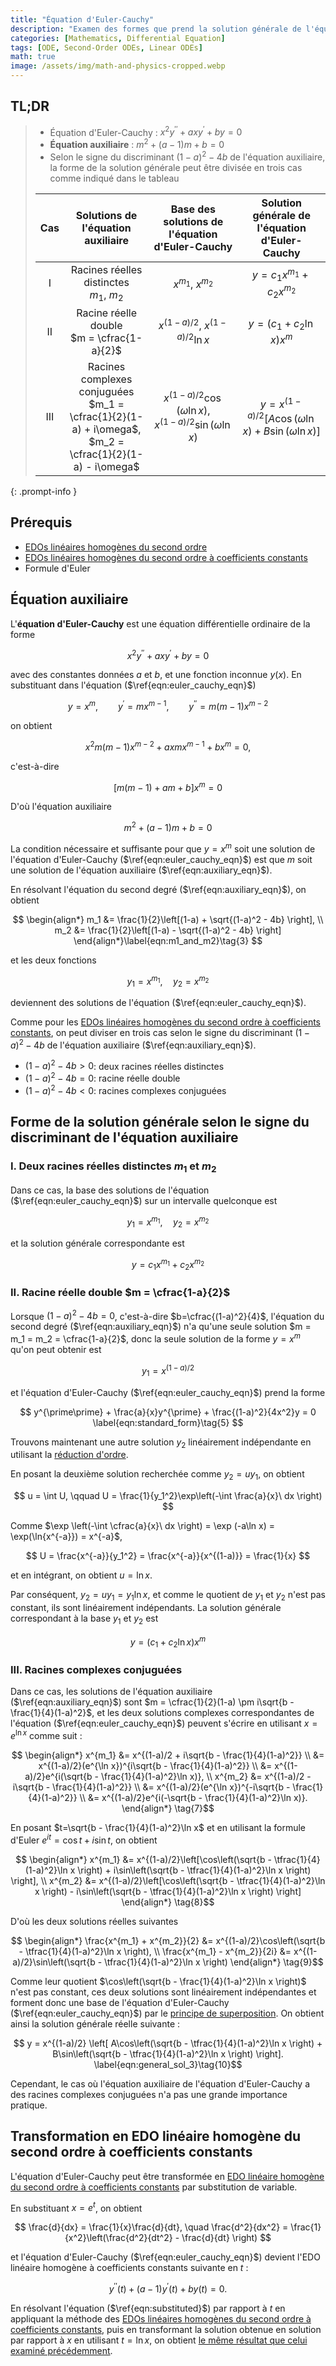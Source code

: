 ```yaml
---
title: "Équation d'Euler-Cauchy"
description: "Examen des formes que prend la solution générale de l'équation d'Euler-Cauchy selon le signe du discriminant de l'équation auxiliaire."
categories: [Mathematics, Differential Equation]
tags: [ODE, Second-Order ODEs, Linear ODEs]
math: true
image: /assets/img/math-and-physics-cropped.webp
---
```


## TL;DR
> - Équation d'Euler-Cauchy : $x^2y^{\prime\prime} + axy^{\prime} + by = 0$
> - **Équation auxiliaire** : $m^2 + (a-1)m + b = 0$
> - Selon le signe du discriminant $(1-a)^2 - 4b$ de l'équation auxiliaire, la forme de la solution générale peut être divisée en trois cas comme indiqué dans le tableau
>
> | Cas | Solutions de l'équation auxiliaire | Base des solutions de l'équation d'Euler-Cauchy | Solution générale de l'équation d'Euler-Cauchy |
> | :---: | :---: | :---: | :---: |
> | I | Racines réelles distinctes<br>$m_1$, $m_2$ | $x^{m_1}$, $x^{m_2}$ | $y = c_1 x^{m_1} + c_2 x^{m_2}$ |
> | II | Racine réelle double<br> $m = \cfrac{1-a}{2}$ | $x^{(1-a)/2}$, $x^{(1-a)/2}\ln{x}$ | $y = (c_1 + c_2 \ln x)x^m$ |
> | III | Racines complexes conjuguées<br> $m_1 = \cfrac{1}{2}(1-a) + i\omega$, <br> $m_2 = \cfrac{1}{2}(1-a) - i\omega$ | $x^{(1-a)/2}\cos{(\omega \ln{x})}$, <br> $x^{(1-a)/2}\sin{(\omega \ln{x})}$ | $y = x^{(1-a)/2}[A\cos{(\omega \ln{x})} + B\sin{(\omega \ln{x})}]$ |
{: .prompt-info }

## Prérequis
- [EDOs linéaires homogènes du second ordre](/posts/homogeneous-linear-odes-of-second-order/)
- [EDOs linéaires homogènes du second ordre à coefficients constants](/posts/homogeneous-linear-odes-with-constant-coefficients/)
- Formule d'Euler

## Équation auxiliaire
L'**équation d'Euler-Cauchy** est une équation différentielle ordinaire de la forme

$$ x^2y^{\prime\prime} + axy^{\prime} + by = 0 \label{eqn:euler_cauchy_eqn}\tag{1} $$

avec des constantes données $a$ et $b$, et une fonction inconnue $y(x)$. En substituant dans l'équation ($\ref{eqn:euler_cauchy_eqn}$)

$$ y=x^m, \qquad y^{\prime}=mx^{m-1}, \qquad y^{\prime\prime}=m(m-1)x^{m-2} $$

on obtient

$$ x^2m(m-1)x^{m-2} + axmx^{m-1} + bx^m = 0, $$

c'est-à-dire

$$ [m(m-1) + am + b]x^m = 0 $$

D'où l'équation auxiliaire

$$ m^2 + (a-1)m + b = 0 \label{eqn:auxiliary_eqn}\tag{2} $$

La condition nécessaire et suffisante pour que $y=x^m$ soit une solution de l'équation d'Euler-Cauchy ($\ref{eqn:euler_cauchy_eqn}$) est que $m$ soit une solution de l'équation auxiliaire ($\ref{eqn:auxiliary_eqn}$).

En résolvant l'équation du second degré ($\ref{eqn:auxiliary_eqn}$), on obtient

$$ \begin{align*}
m_1 &= \frac{1}{2}\left[(1-a) + \sqrt{(1-a)^2 - 4b} \right], \\
m_2 &= \frac{1}{2}\left[(1-a) - \sqrt{(1-a)^2 - 4b} \right]
\end{align*}\label{eqn:m1_and_m2}\tag{3} $$

et les deux fonctions

$$ y_1 = x^{m_1}, \quad y_2 = x^{m_2}$$

deviennent des solutions de l'équation ($\ref{eqn:euler_cauchy_eqn}$).

Comme pour les [EDOs linéaires homogènes du second ordre à coefficients constants](/posts/homogeneous-linear-odes-with-constant-coefficients/), on peut diviser en trois cas selon le signe du discriminant $(1-a)^2 - 4b$ de l'équation auxiliaire ($\ref{eqn:auxiliary_eqn}$).
- $(1-a)^2 - 4b > 0$: deux racines réelles distinctes
- $(1-a)^2 - 4b = 0$: racine réelle double
- $(1-a)^2 - 4b < 0$: racines complexes conjuguées

## Forme de la solution générale selon le signe du discriminant de l'équation auxiliaire
### I. Deux racines réelles distinctes $m_1$ et $m_2$
Dans ce cas, la base des solutions de l'équation ($\ref{eqn:euler_cauchy_eqn}$) sur un intervalle quelconque est

$$ y_1 = x^{m_1}, \quad y_2 = x^{m_2} $$

et la solution générale correspondante est

$$ y = c_1 x^{m_1} + c_2 x^{m_2} \label{eqn:general_sol_1}\tag{4}$$

### II. Racine réelle double $m = \cfrac{1-a}{2}$
Lorsque $(1-a)^2 - 4b = 0$, c'est-à-dire $b=\cfrac{(1-a)^2}{4}$, l'équation du second degré ($\ref{eqn:auxiliary_eqn}$) n'a qu'une seule solution $m = m_1 = m_2 = \cfrac{1-a}{2}$, donc la seule solution de la forme $y = x^m$ qu'on peut obtenir est

$$ y_1 = x^{(1-a)/2} $$

et l'équation d'Euler-Cauchy ($\ref{eqn:euler_cauchy_eqn}$) prend la forme

$$ y^{\prime\prime} + \frac{a}{x}y^{\prime} + \frac{(1-a)^2}{4x^2}y = 0 \label{eqn:standard_form}\tag{5} $$

Trouvons maintenant une autre solution $y_2$ linéairement indépendante en utilisant la [réduction d'ordre](/posts/homogeneous-linear-odes-of-second-order/#réduction-dordre).

En posant la deuxième solution recherchée comme $y_2=uy_1$, on obtient

$$ u = \int U, \qquad U = \frac{1}{y_1^2}\exp\left(-\int \frac{a}{x}\ dx \right) $$

Comme $\exp \left(-\int \cfrac{a}{x}\ dx \right) = \exp (-a\ln x) = \exp(\ln{x^{-a}}) = x^{-a}$,

$$ U = \frac{x^{-a}}{y_1^2} = \frac{x^{-a}}{x^{(1-a)}} = \frac{1}{x} $$

et en intégrant, on obtient $u = \ln x$.

Par conséquent, $y_2 = uy_1 = y_1 \ln x$, et comme le quotient de $y_1$ et $y_2$ n'est pas constant, ils sont linéairement indépendants. La solution générale correspondant à la base $y_1$ et $y_2$ est

$$ y = (c_1 + c_2 \ln x)x^m \label{eqn:general_sol_2}\tag{6}$$

### III. Racines complexes conjuguées
Dans ce cas, les solutions de l'équation auxiliaire ($\ref{eqn:auxiliary_eqn}$) sont $m = \cfrac{1}{2}(1-a) \pm i\sqrt{b - \frac{1}{4}(1-a)^2}$, et les deux solutions complexes correspondantes de l'équation ($\ref{eqn:euler_cauchy_eqn}$) peuvent s'écrire en utilisant $x=e^{\ln x}$ comme suit :

$$ \begin{align*}
x^{m_1} &= x^{(1-a)/2 + i\sqrt{b - \frac{1}{4}(1-a)^2}} \\
&= x^{(1-a)/2}(e^{\ln x})^{i\sqrt{b - \frac{1}{4}(1-a)^2}} \\
&= x^{(1-a)/2}e^{i(\sqrt{b - \frac{1}{4}(1-a)^2}\ln x)}, \\
x^{m_2} &= x^{(1-a)/2 - i\sqrt{b - \frac{1}{4}(1-a)^2}} \\
&= x^{(1-a)/2}(e^{\ln x})^{-i\sqrt{b - \frac{1}{4}(1-a)^2}} \\
&= x^{(1-a)/2}e^{i(-\sqrt{b - \frac{1}{4}(1-a)^2}\ln x)}.
\end{align*} \tag{7}$$

En posant $t=\sqrt{b - \frac{1}{4}(1-a)^2}\ln x$ et en utilisant la formule d'Euler $e^{it} = \cos{t} + i\sin{t}$, on obtient

$$ \begin{align*}
x^{m_1} &= x^{(1-a)/2}\left[\cos\left(\sqrt{b - \tfrac{1}{4}(1-a)^2}\ln x \right) + i\sin\left(\sqrt{b - \tfrac{1}{4}(1-a)^2}\ln x \right) \right], \\
x^{m_2} &= x^{(1-a)/2}\left[\cos\left(\sqrt{b - \tfrac{1}{4}(1-a)^2}\ln x \right) - i\sin\left(\sqrt{b - \tfrac{1}{4}(1-a)^2}\ln x \right) \right]
\end{align*} \tag{8}$$

D'où les deux solutions réelles suivantes

$$ \begin{align*}
\frac{x^{m_1} + x^{m_2}}{2} &= x^{(1-a)/2}\cos\left(\sqrt{b - \tfrac{1}{4}(1-a)^2}\ln x \right), \\
\frac{x^{m_1} - x^{m_2}}{2i} &= x^{(1-a)/2}\sin\left(\sqrt{b - \tfrac{1}{4}(1-a)^2}\ln x \right)
\end{align*} \tag{9}$$

Comme leur quotient $\cos\left(\sqrt{b - \frac{1}{4}(1-a)^2}\ln x \right)$ n'est pas constant, ces deux solutions sont linéairement indépendantes et forment donc une base de l'équation d'Euler-Cauchy ($\ref{eqn:euler_cauchy_eqn}$) par le [principe de superposition](/posts/homogeneous-linear-odes-of-second-order/#principe-de-superposition). On obtient ainsi la solution générale réelle suivante :

$$ y = x^{(1-a)/2} \left[ A\cos\left(\sqrt{b - \tfrac{1}{4}(1-a)^2}\ln x \right) + B\sin\left(\sqrt{b - \tfrac{1}{4}(1-a)^2}\ln x \right) \right]. \label{eqn:general_sol_3}\tag{10}$$

Cependant, le cas où l'équation auxiliaire de l'équation d'Euler-Cauchy a des racines complexes conjuguées n'a pas une grande importance pratique.

## Transformation en EDO linéaire homogène du second ordre à coefficients constants
L'équation d'Euler-Cauchy peut être transformée en [EDO linéaire homogène du second ordre à coefficients constants](/posts/homogeneous-linear-odes-with-constant-coefficients/) par substitution de variable.

En substituant $x = e^t$, on obtient

$$ \frac{d}{dx} = \frac{1}{x}\frac{d}{dt}, \quad \frac{d^2}{dx^2} = \frac{1}{x^2}\left(\frac{d^2}{dt^2} - \frac{d}{dt} \right) $$

et l'équation d'Euler-Cauchy ($\ref{eqn:euler_cauchy_eqn}$) devient l'EDO linéaire homogène à coefficients constants suivante en $t$ :

$$ y^{\prime\prime}(t) + (a-1)y^{\prime}(t) + by(t) = 0. \label{eqn:substituted}\tag{11} $$

En résolvant l'équation ($\ref{eqn:substituted}$) par rapport à $t$ en appliquant la méthode des [EDOs linéaires homogènes du second ordre à coefficients constants](/posts/homogeneous-linear-odes-with-constant-coefficients/), puis en transformant la solution obtenue en solution par rapport à $x$ en utilisant $t = \ln{x}$, on obtient [le même résultat que celui examiné précédemment](#forme-de-la-solution-générale-selon-le-signe-du-discriminant-de-léquation-auxiliaire).
